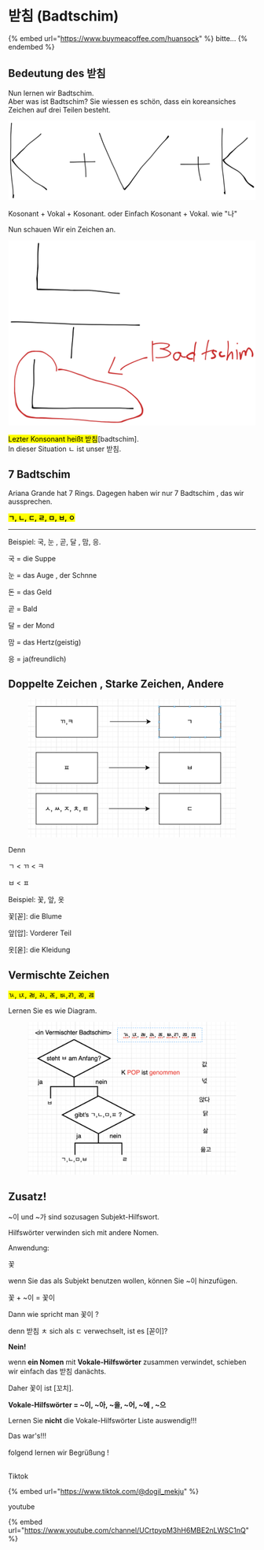 # 받침 (Badtschim)

{% embed url="https://www.buymeacoffee.com/huansock" %}
bitte...
{% endembed %}

## Bedeutung des 받침

Nun lernen wir Badtschim.\
Aber was ist Badtschim? Sie wiessen es schön, dass ein koreansiches Zeichen auf drei Teilen besteht.&#x20;

<img src="../.gitbook/assets/file.excalidraw (1).svg" alt="" class="gitbook-drawing">

Kosonant + Vokal + Kosonant. oder Einfach Kosonant + Vokal. wie "나"



Nun schauen Wir ein Zeichen an.



<img src="../.gitbook/assets/file.excalidraw.svg" alt="" class="gitbook-drawing">

<mark style="background-color:yellow;">Lezter Konsonant heißt 받침</mark>\[badtschim].\
In dieser Situation ㄴ ist unser 받침.

## 7 Badtschim

Ariana Grande hat 7 Rings. Dagegen haben wir nur 7 Badtschim , das wir aussprechen.

<mark style="background-color:yellow;">**ㄱ, ㄴ, ㄷ, ㄹ, ㅁ, ㅂ, ㅇ**</mark>

****

Beispiel: 국, 눈 , 곧, 달 , 맘, 응.

국 = die Suppe

눈 = das Auge , der Schnne&#x20;

돈 = das Geld

곧 = Bald

달 = der Mond

맘 = das Hertz(geistig)

응 = ja(freundlich)



## Doppelte Zeichen , Starke Zeichen, Andere



<figure><img src="../.gitbook/assets/image (4).png" alt=""><figcaption></figcaption></figure>



Denn

ㄱ < ㄲ < ㅋ

ㅂ < ㅍ



Beispiel: 꽃, 앞, 옷

꽃\[꼳]: die Blume

앞\[압]: Vorderer Teil

옷\[옫]: die Kleidung



## Vermischte Zeichen

<mark style="background-color:yellow;">ㄳ, ㄵ, ㄼ, ㄽ, ㄾ, ㅄ,ㄺ, ㄻ, ㄿ</mark>

Lernen Sie es wie Diagram.

<figure><img src="../.gitbook/assets/image (3) (2).png" alt=""><figcaption></figcaption></figure>

##



## Zusatz!

\~이 und \~가 sind sozusagen Subjekt-Hilfswort.

Hilfswörter verwinden sich mit andere Nomen.



Anwendung:

꽃&#x20;

wenn Sie das als Subjekt benutzen wollen, können Sie \~이 hinzufügen.

꽃 + \~이 = 꽃이



Dann wie spricht man 꽃이 ?

denn 받침 ㅊ sich als ㄷ verwechselt, ist es \[꼳이]?



**Nein!**

wenn **ein Nomen** mit **Vokale-Hilfswörter** zusammen verwindet, schieben wir einfach das 받침 danächts.



Daher 꽃이 ist \[꼬치].

**Vokale-Hilfswörter = \~이, \~아, \~을, \~어, \~에 , \~으**&#x20;

Lernen Sie **nicht** die Vokale-Hilfswörter Liste auswendig!!!



Das war's!!! \
\
folgend lernen wir Begrüßung !

\
Tiktok

{% embed url="https://www.tiktok.com/@dogil_mekju" %}

youtube

{% embed url="https://www.youtube.com/channel/UCrtpypM3hH6MBE2nLWSC1nQ" %}
